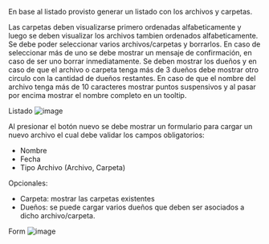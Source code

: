 En base al listado provisto generar un listado con los archivos y carpetas.

Las carpetas deben visualizarse primero ordenadas alfabeticamente y luego se deben visualizar los archivos tambien ordenados alfabeticamente.
Se debe poder seleccionar varios archivos/carpetas y borrarlos. En caso de seleccionar más de uno se debe mostrar un mensaje de confirmación, en caso de ser uno borrar inmediatamente.
Se deben mostrar los dueños y en caso de que el archivo o carpeta tenga más de 3 dueños debe mostrar otro circulo con la cantidad de dueños restantes.
En caso de que el nombre del archivo tenga más de 10 caracteres mostrar puntos suspensivos y al pasar por encima mostrar el nombre completo en un tooltip.

Listado
![image](https://github.com/user-attachments/assets/45eccc80-c93e-4860-8a97-1ea3dcc518f7)

Al presionar el botón nuevo se debe mostrar un formulario para cargar un nuevo archivo el cual debe validar los campos obligatorios:
- Nombre
- Fecha
- Tipo Archivo (Archivo, Carpeta)

Opcionales:
- Carpeta: mostrar las carpetas existentes
- Dueños: se puede cargar varios dueños que deben ser asociados a dicho archivo/carpeta.

Form
![image](https://github.com/user-attachments/assets/6e1288c9-9e24-42da-8a90-09182993b9c2)
